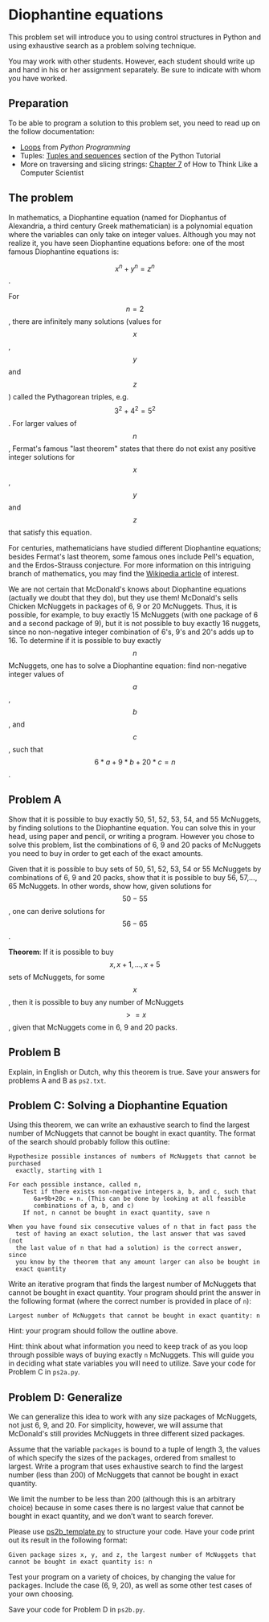 # Diophantine equations

This problem set will introduce you to using control structures in Python and using exhaustive search as a problem solving technique.

You may work with other students. However, each student should write up and hand in his or her assignment separately. Be sure to indicate with whom you have worked.

## Preparation

To be able to program a solution to this problem set, you need to read up on the follow documentation:

* [Loops](http://en.wikibooks.org/wiki/Python_Programming/Loops) from *Python Programming*
* Tuples: [Tuples and sequences](http://docs.python.org/tutorial/datastructures.html) section of the Python Tutorial
* More on traversing and slicing strings: [Chapter 7](http://www.greenteapress.com/thinkpython/thinkCSpy/html/chap07.html) of How to Think Like a Computer Scientist

## The problem

In mathematics, a Diophantine equation (named for Diophantus of Alexandria, a third century Greek mathematician) is a polynomial equation where the variables can only take on integer values. Although you may not realize it, you have seen Diophantine equations before: one of the most famous Diophantine equations is:

$$x^n+y^n=z^n$$.

For $$n=2$$, there are infinitely many solutions (values for $$x$$, $$y$$ and $$z$$) called the Pythagorean triples, e.g. $$3^2+4^2=5^2$$. For larger values of $$n$$, Fermat's famous "last theorem" states that there do not exist any positive integer solutions for $$x$$, $$y$$ and $$z$$ that satisfy this equation.

For centuries, mathematicians have studied different Diophantine equations; besides Fermat's last theorem, some famous ones include Pell's equation, and the Erdos-Strauss conjecture. For more information on this intriguing branch of mathematics, you may find the [Wikipedia article](http://en.wikipedia.org/wiki/Diophantine_equation) of interest.

We are not certain that McDonald's knows about Diophantine equations (actually we doubt that they do), but they use them! McDonald's sells Chicken McNuggets in packages of 6, 9 or 20 McNuggets. Thus, it is possible, for example, to buy exactly 15 McNuggets (with one package of 6 and a second package of 9), but it is not possible to buy exactly 16 nuggets, since no non-negative integer combination of 6's, 9's and 20's adds up to 16. To determine if it is possible to buy exactly $$n$$ McNuggets, one has to solve a Diophantine equation: find non-negative integer values of $$a$$, $$b$$, and $$c$$, such that $$6*a+9*b+20*c=n$$.

## Problem A

Show that it is possible to buy exactly 50, 51, 52, 53, 54, and 55 McNuggets, by finding solutions to the Diophantine equation. You can solve this in your head, using paper and pencil, or writing a program. However you chose to solve this problem, list the combinations of 6, 9 and 20 packs of McNuggets you need to buy in order to get each of the exact amounts.

Given that it is possible to buy sets of 50, 51, 52, 53, 54 or 55 McNuggets by combinations of 6, 9 and 20 packs, show that it is possible to buy 56, 57,..., 65 McNuggets. In other words, show how, given solutions for $$50-55$$, one can derive solutions for $$56-65$$.

**Theorem**: If it is possible to buy $$x, x+1, ..., x+5$$ sets of McNuggets, for some $$x$$, then it is possible to buy any number of McNuggets $$>= x$$, given that McNuggets come in 6, 9 and 20 packs.

## Problem B

Explain, in English or Dutch, why this theorem is true. Save your answers for problems A and B as `ps2.txt`.

## Problem C: Solving a Diophantine Equation

Using this theorem, we can write an exhaustive search to find the largest number of McNuggets that cannot be bought in exact quantity. The format of the search should probably follow this outline:

    Hypothesize possible instances of numbers of McNuggets that cannot be purchased
      exactly, starting with 1

    For each possible instance, called n,
        Test if there exists non-negative integers a, b, and c, such that
           6a+9b+20c = n. (This can be done by looking at all feasible
           combinations of a, b, and c)
        If not, n cannot be bought in exact quantity, save n

    When you have found six consecutive values of n that in fact pass the
      test of having an exact solution, the last answer that was saved (not 
      the last value of n that had a solution) is the correct answer, since 
      you know by the theorem that any amount larger can also be bought in 
      exact quantity

Write an iterative program that finds the largest number of McNuggets that cannot be bought in exact quantity. Your program should print the answer in the following format (where the correct number is provided in place of `n`):

    Largest number of McNuggets that cannot be bought in exact quantity: n

Hint: your program should follow the outline above.

Hint: think about what information you need to keep track of as you loop through possible ways of buying exactly `n` McNuggets. This will guide you in deciding what state variables you will need to utilize.
Save your code for Problem C in `ps2a.py`.

## Problem D: Generalize

We can generalize this idea to work with any size packages of McNuggets, not just 6, 9, and 20. For simplicity, however, we will assume that McDonald's still provides McNuggets in three different sized packages.

Assume that the variable `packages` is bound to a tuple of length 3, the values of which specify the sizes of the packages, ordered from smallest to largest. Write a program that uses exhaustive search to find the largest number (less than 200) of McNuggets that cannot be bought in exact quantity.

We limit the number to be less than 200 (although this is an arbitrary choice) because in some cases there is no largest value that cannot be bought in exact quantity, and we don’t want to search forever. 

Please use [ps2b_template.py](ps2b_template.py) to structure your code. Have your code print out its result in the following format:

    Given package sizes x, y, and z, the largest number of McNuggets that cannot be bought in exact quantity is: n

Test your program on a variety of choices, by changing the value for packages. Include the case (6, 9, 20), as well as some other test cases of your own choosing.

Save your code for Problem D in `ps2b.py`.
